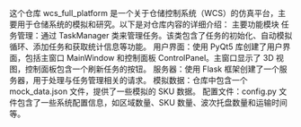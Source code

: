 这个仓库 wcs_full_platform 是一个关于仓储控制系统（WCS）的仿真平台，主要用于仓储系统的模拟和研究。以下是对仓库内容的详细介绍：
主要功能模块
任务管理：通过 TaskManager 类来管理任务。该类包含了任务的初始化、自动模拟循环、添加任务和获取统计信息等功能。
用户界面：使用 PyQt5 库创建了用户界面，包括主窗口 MainWindow 和控制面板 ControlPanel。主窗口显示了 3D 视图，控制面板包含一个刷新任务的按钮。
服务器：使用 Flask 框架创建了一个服务器，用于处理与任务管理相关的请求。
模拟数据：仓库中包含一个 mock_data.json 文件，提供了一些模拟的 SKU 数据。
配置文件：config.py 文件包含了一些系统配置信息，如区域数量、SKU 数量、波次托盘数量和运输时间等。
